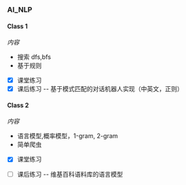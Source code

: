 ### AI_NLP
#### Class 1 
 *内容*
 - 搜索 dfs,bfs
 - 基于规则
 *[x] 课堂练习 
 *[x] 课后练习 -- 基于模式匹配的对话机器人实现（中英文，正则）
#### Class 2  
 *内容*
 - 语言模型,概率模型，1-gram, 2-gram
 - 简单爬虫
 *[x] 课堂练习
 *[ ] 课后练习 -- 维基百科语料库的语言模型
 